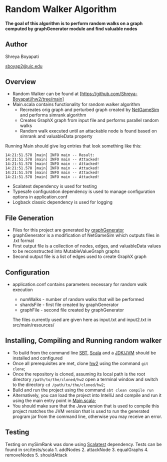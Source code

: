 Random Walker Algorithm
=======================
#### The goal of this algorithm is to perform random walks on a graph computed by graphGenerator module and find valuable nodes

Author
---
Shreya Boyapati

sboyap2@uic.edu

Overview
---
* Random Walker can be found at [https://github.com/Shreya-Boyapati/hw2/tree/main]
* Main.scala contains functionality for random walker algorithm
  * Recreates orig graph and perturbed graph created by [NetGameSim](https://github.com/0x1DOCD00D/NetGameSim) and performs simrank algorithm
  * Creates GraphX graph from input file and performs parallel random walks
  * Random walk executed until an attackable node is found based on simrank and valuableData property

 Running Main should give log entries that look something like this:
 ```14:21:51.578 [main] INFO org.apache.spark.SparkContext -- Successfully stopped SparkContext
14:21:51.578 [main] INFO main -- Result:
14:21:51.578 [main] INFO main -- Attacked!
14:21:51.578 [main] INFO main -- Attacked!
14:21:51.578 [main] INFO main -- Attacked!
14:21:51.578 [main] INFO main -- Attacked!
14:21:51.578 [main] INFO main -- Attacked!
```
* Scalatest dependency is used for testing
* Typesafe configuration dependency is used to manage configuration options in application.conf
* Logback classic dependency is used for logging

File Generation
---
* Files for this project are generated by [graphGenerator](https://github.com/Shreya-Boyapati/graphGenerator)
* graphGenerator is a modification of NetGameSim which outputs files in .txt format
* First output file is a collection of nodes, edges, and valuableData values to be reconstructed into MutableValueGraph graphs
* Second output file is a list of edges used to create GraphX graph

Configuration
---
* application.conf contains parameters necessary for random walk execution
  * numWalks - number of random walks that will be performed
  * shardsFile - first file created by graphGenerator
  * graphFile - second file created by graphGenerator
 
  The files currently used are given here as input.txt and input2.txt in src/main/resources/

Installing, Compiling and Running random walker 
---
* To build from the command line [SBT](https://www.scala-sbt.org/release/docs/Setup.html), [Scala](https://www.scala-lang.org/download/) and a [JDK/JVM](https://docs.oracle.com/en/java/javase/) should be installed and configured
* Once all prerequisites are met, clone [hw2](https://github.com/Shreya-Boyapati/hw2/tree/main) using the command ```git clone```;
* Once the repository is cloned, assuming its local path is the root directory ```/path/to/the/cloned/hw2``` open a terminal window and switch to the directory ```cd /path/to/the/cloned/hw2```;
* Build and run the project using the command ```sbt clean compile run```
* Alternatively, you can load the project into IntelliJ and compile and run it using the main entry point in [Main.scala](src/main/scala/Main.scala);
* You should make sure that the Java version that is used to compile this project matches the JVM version that is used to run the generated program jar from the command line, otherwise you may receive an error.

Testing
---
Testing on mySimRank was done using [Scalatest](https://github.com/scalatest/) dependency. Tests can be found in src/tests/scala
    1. addNodes
    2. attackNode
    3. equalGraphs
    4. removeNodes
    5. shouldAttack
